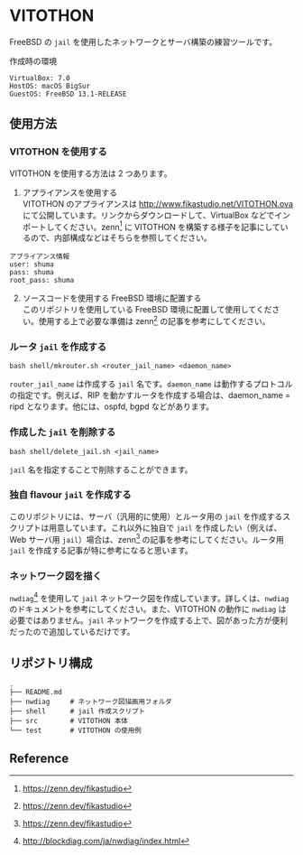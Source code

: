 # VITOTHON
FreeBSD の `jail` を使用したネットワークとサーバ構築の練習ツールです。

作成時の環境
```
VirtualBox: 7.0
HostOS: macOS BigSur
GuestOS: FreeBSD 13.1-RELEASE
```

## 使用方法

### VITOTHON を使用する
VITOTHON を使用する方法は 2 つあります。  
1. アプライアンスを使用する  
VITOTHON のアプライアンスは http://www.fikastudio.net/VITOTHON.ova にて公開しています。リンクからダウンロードして、VirtualBox などでインポートしてください。zenn[^1] に VITOTHON を構築する様子を記事にしているので、内部構成などはそちらを参照してください。
```
アプライアンス情報
user: shuma
pass: shuma
root_pass: shuma
```
2. ソースコードを使用する FreeBSD 環境に配置する  
このリポジトリを使用している FreeBSD 環境に配置して使用してください。使用する上で必要な準備は zenn[^1] の記事を参考にしてください。

### ルータ `jail` を作成する
```
bash shell/mkrouter.sh <router_jail_name> <daemon_name>
```
`router_jail_name` は作成する `jail` 名です。`daemon_name` は動作するプロトコルの指定です。例えば、RIP を動かすルータを作成する場合は、daemon_name = ripd となります。他には、ospfd, bgpd などがあります。

### 作成した `jail` を削除する
```
bash shell/delete_jail.sh <jail_name>
```
`jail` 名を指定することで削除することができます。

### 独自 flavour `jail` を作成する
このリポジトリには、サーバ（汎用的に使用）とルータ用の `jail` を作成するスクリプトは用意しています。これ以外に独自で `jail` を作成したい（例えば、Web サーバ用 `jail`）場合は、zenn[^1] の記事を参考にしてください。ルータ用 `jail` を作成する記事が特に参考になると思います。

### ネットワーク図を描く
`nwdiag`[^2] を使用して `jail` ネットワーク図を作成しています。詳しくは、`nwdiag` のドキュメントを参考にしてください。また、VITOTHON の動作に `nwdiag` は必要ではありません。`jail` ネットワークを作成する上で、図があった方が便利だったので追加しているだけです。

## リポジトリ構成
```
.
├── README.md
├── nwdiag     # ネットワーク図描画用フォルダ
├── shell      # jail 作成スクリプト
├── src        # VITOTHON 本体
└── test       # VITOTHON の使用例
```

## Reference
[^1]:https://zenn.dev/fikastudio
[^2]:http://blockdiag.com/ja/nwdiag/index.html